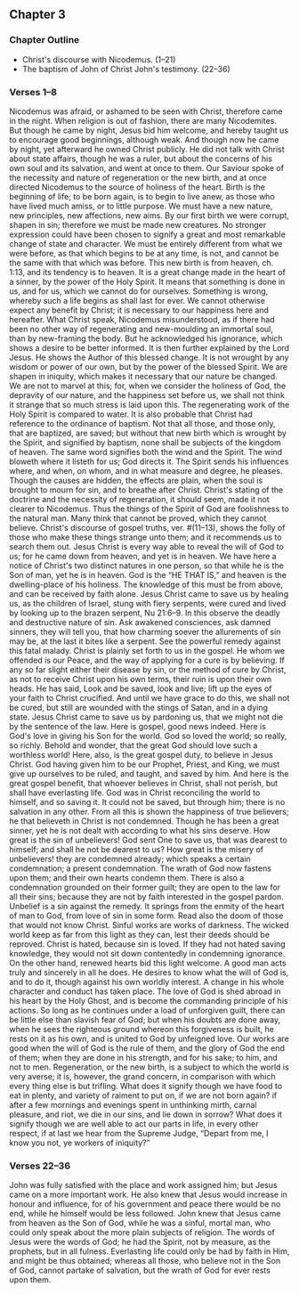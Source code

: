 ## Chapter 3

### Chapter Outline

- Christ's discourse with Nicodemus. (1–21)
- The baptism of John of Christ John's testimony. (22–36)

### Verses 1–8

Nicodemus was afraid, or ashamed to be seen with Christ, therefore came in the night. When religion is out of fashion, there are many Nicodemites. But though he came by night, Jesus bid him welcome, and hereby taught us to encourage good beginnings, although weak. And though now he came by night, yet afterward he owned Christ publicly. He did not talk with Christ about state affairs, though he was a ruler, but about the concerns of his own soul and its salvation, and went at once to them. Our Saviour spoke of the necessity and nature of regeneration or the new birth, and at once directed Nicodemus to the source of holiness of the heart. Birth is the beginning of life; to be born again, is to begin to live anew, as those who have lived much amiss, or to little purpose. We must have a new nature, new principles, new affections, new aims. By our first birth we were corrupt, shapen in sin; therefore we must be made new creatures. No stronger expression could have been chosen to signify a great and most remarkable change of state and character. We must be entirely different from what we were before, as that which begins to be at any time, is not, and cannot be the same with that which was before. This new birth is from heaven, ch. 1:13, and its tendency is to heaven. It is a great change made in the heart of a sinner, by the power of the Holy Spirit. It means that something is done in us, and for us, which we cannot do for ourselves. Something is wrong, whereby such a life begins as shall last for ever. We cannot otherwise expect any benefit by Christ; it is necessary to our happiness here and hereafter. What Christ speak, Nicodemus misunderstood, as if there had been no other way of regenerating and new-moulding an immortal soul, than by new-framing the body. But he acknowledged his ignorance, which shows a desire to be better informed. It is then further explained by the Lord Jesus. He shows the Author of this blessed change. It is not wrought by any wisdom or power of our own, but by the power of the blessed Spirit. We are shapen in iniquity, which makes it necessary that our nature be changed. We are not to marvel at this; for, when we consider the holiness of God, the depravity of our nature, and the happiness set before us, we shall not think it strange that so much stress is laid upon this. The regenerating work of the Holy Spirit is compared to water. It is also probable that Christ had reference to the ordinance of baptism. Not that all those, and those only, that are baptized, are saved; but without that new birth which is wrought by the Spirit, and signified by baptism, none shall be subjects of the kingdom of heaven. The same word signifies both the wind and the Spirit. The wind bloweth where it listeth for us; God directs it. The Spirit sends his influences where, and when, on whom, and in what measure and degree, he pleases. Though the causes are hidden, the effects are plain, when the soul is brought to mourn for sin, and to breathe after Christ. Christ's stating of the doctrine and the necessity of regeneration, it should seem, made it not clearer to Nicodemus. Thus the things of the Spirit of God are foolishness to the natural man. Many think that cannot be proved, which they cannot believe. Christ's discourse of gospel truths, ver. #(11–13), shows the folly of those who make these things strange unto them; and it recommends us to search them out. Jesus Christ is every way able to reveal the will of God to us; for he came down from heaven, and yet is in heaven. We have here a notice of Christ's two distinct natures in one person, so that while he is the Son of man, yet he is in heaven. God is the “HE THAT IS,” and heaven is the dwelling-place of his holiness. The knowledge of this must be from above, and can be received by faith alone. Jesus Christ came to save us by healing us, as the children of Israel, stung with fiery serpents, were cured and lived by looking up to the brazen serpent, Nu 21:6–9. In this observe the deadly and destructive nature of sin. Ask awakened consciences, ask damned sinners, they will tell you, that how charming soever the allurements of sin may be, at the last it bites like a serpent. See the powerful remedy against this fatal malady. Christ is plainly set forth to us in the gospel. He whom we offended is our Peace, and the way of applying for a cure is by believing. If any so far slight either their disease by sin, or the method of cure by Christ, as not to receive Christ upon his own terms, their ruin is upon their own heads. He has said, Look and be saved, look and live; lift up the eyes of your faith to Christ crucified. And until we have grace to do this, we shall not be cured, but still are wounded with the stings of Satan, and in a dying state. Jesus Christ came to save us by pardoning us, that we might not die by the sentence of the law. Here is gospel, good news indeed. Here is God's love in giving his Son for the world. God so loved the world; so really, so richly. Behold and wonder, that the great God should love such a worthless world! Here, also, is the great gospel duty, to believe in Jesus Christ. God having given him to be our Prophet, Priest, and King, we must give up ourselves to be ruled, and taught, and saved by him. And here is the great gospel benefit, that whoever believes in Christ, shall not perish, but shall have everlasting life. God was in Christ reconciling the world to himself, and so saving it. It could not be saved, but through him; there is no salvation in any other. From all this is shown the happiness of true believers; he that believeth in Christ is not condemned. Though he has been a great sinner, yet he is not dealt with according to what his sins deserve. How great is the sin of unbelievers! God sent One to save us, that was dearest to himself; and shall he not be dearest to us? How great is the misery of unbelievers! they are condemned already; which speaks a certain condemnation; a present condemnation. The wrath of God now fastens upon them; and their own hearts condemn them. There is also a condemnation grounded on their former guilt; they are open to the law for all their sins; because they are not by faith interested in the gospel pardon. Unbelief is a sin against the remedy. It springs from the enmity of the heart of man to God, from love of sin in some form. Read also the doom of those that would not know Christ. Sinful works are works of darkness. The wicked world keep as far from this light as they can, lest their deeds should be reproved. Christ is hated, because sin is loved. If they had not hated saving knowledge, they would not sit down contentedly in condemning ignorance. On the other hand, renewed hearts bid this light welcome. A good man acts truly and sincerely in all he does. He desires to know what the will of God is, and to do it, though against his own worldly interest. A change in his whole character and conduct has taken place. The love of God is shed abroad in his heart by the Holy Ghost, and is become the commanding principle of his actions. So long as he continues under a load of unforgiven guilt, there can be little else than slavish fear of God; but when his doubts are done away, when he sees the righteous ground whereon this forgiveness is built, he rests on it as his own, and is united to God by unfeigned love. Our works are good when the will of God is the rule of them, and the glory of God the end of them; when they are done in his strength, and for his sake; to him, and not to men. Regeneration, or the new birth, is a subject to which the world is very averse; it is, however, the grand concern, in comparison with which every thing else is but trifling. What does it signify though we have food to eat in plenty, and variety of raiment to put on, if we are not born again? if after a few mornings and evenings spent in unthinking mirth, carnal pleasure, and riot, we die in our sins, and lie down in sorrow? What does it signify though we are well able to act our parts in life, in every other respect, if at last we hear from the Supreme Judge, “Depart from me, I know you not, ye workers of iniquity?”

### Verses 22–36

John was fully satisfied with the place and work assigned him; but Jesus came on a more important work. He also knew that Jesus would increase in honour and influence, for of his government and peace there would be no end, while he himself would be less followed. John knew that Jesus came from heaven as the Son of God, while he was a sinful, mortal man, who could only speak about the more plain subjects of religion. The words of Jesus were the words of God; he had the Spirit, not by measure, as the prophets, but in all fulness. Everlasting life could only be had by faith in Him, and might be thus obtained; whereas all those, who believe not in the Son of God, cannot partake of salvation, but the wrath of God for ever rests upon them.

